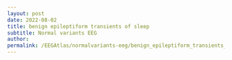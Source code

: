 ```yaml
---
layout: post
date: 2022-08-02 
title: benign epileptiform transients of sleep
subtitle: Normal variants EEG
author: 
permalink: /EEGAtlas/normalvariants-eeg/benign_epileptiform_transients_of_sleep
---
```



